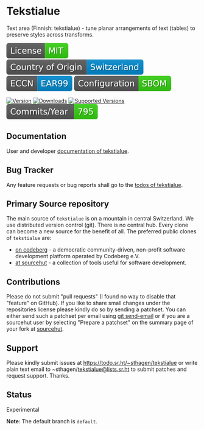 # Tekstialue

Text area (Finnish: tekstialue) - tune planar arrangements of text (tables) to preserve styles across transforms.

[![License](docs/badges/license-spdx-mit.svg)](https://git.sr.ht/~sthagen/tekstialue/tree/default/item/LICENSE)
[![Country of Origin](docs/badges/country-of-origin-name-switzerland-neutral.svg)](https://git.sr.ht/~sthagen/tekstialue/tree/default/item/COUNTRY-OF-ORIGIN)
[![Export Classification Control Number (ECCN)](docs/badges/export-control-classification-number_eccn-ear99-neutral.svg)](https://git.sr.ht/~sthagen/tekstialue/tree/default/item/EXPORT-CONTROL-CLASSIFICATION-NUMBER)
[![Configuration](docs/badges/configuration-sbom.svg)](https://git.sr.ht/~sthagen/tekstialue/tree/default/item/docs/third-party/README.md)

[![Version](https://img.shields.io/pypi/v/tekstialue.svg?style=flat)](https://pypi.python.org/pypi/tekstialue/)
[![Downloads](https://static.pepy.tech/badge/tekstialue/month)](https://pepy.tech/project/tekstialue)
[![Supported Versions](https://img.shields.io/pypi/pyversions/tekstialue.svg?style=flat)](https://pypi.python.org/pypi/tekstialue/)
[![Maintenance Status](docs/badges/commits-per-year.svg)](https://git.sr.ht/~sthagen/tekstialue/log)

## Documentation

User and developer [documentation of tekstialue](https://codes.dilettant.life/docs/tekstialue).

## Bug Tracker

Any feature requests or bug reports shall go to the [todos of tekstialue](https://todo.sr.ht/~sthagen/tekstialue).

## Primary Source repository

The main source of `tekstialue` is on a mountain in central Switzerland.
We use distributed version control (git).
There is no central hub.
Every clone can become a new source for the benefit of all.
The preferred public clones of `tekstialue` are:

* [on codeberg](https://codeberg.org/sthagen/tekstialue) - a democratic community-driven, non-profit software development platform operated by Codeberg e.V.
* [at sourcehut](https://git.sr.ht/~sthagen/tekstialue) - a collection of tools useful for software development.

## Contributions

Please do not submit "pull requests" (I found no way to disable that "feature" on GitHub).
If you like to share small changes under the repositories license please kindly do so by sending a patchset.
You can either send such a patchset per email using [git send-email](https://git-send-email.io) or 
if you are a sourcehut user by selecting "Prepare a patchset" on the summary page of your fork at [sourcehut](https://git.sr.ht/).

## Support

Please kindly submit issues at https://todo.sr.ht/~sthagen/tekstialue or write plain text email to ~sthagen/tekstialue@lists.sr.ht to submit patches and request support. Thanks.

## Status

Experimental

**Note**: The default branch is `default`.
